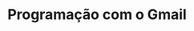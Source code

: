---
title: "Programação com o Gmail"
url: /pt/java/programming-with-gmail/
weight: 95
type: docs
---